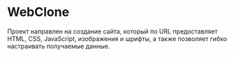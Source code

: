 # WebClone
Проект направлен на создание сайта, который по URL предоставляет HTML, CSS, JavaScript, изображения и шрифты, а также позволяет гибко настраивать получаемые данные.
